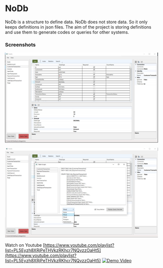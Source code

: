 # NoDb

NoDb is a structure to define data. NoDb does not store data. So it only keeps definitions in json files.
The aim of the project is storing definitions and use them to generate codes or queries for other systems.

### Screenshots

![Image](https://raw.githubusercontent.com/onka13/NoDb/master/_docs/home.jpg)

![Image](https://raw.githubusercontent.com/onka13/NoDb/master/_docs/tableScripts.jpg)

Watch on Youtube [https://www.youtube.com/playlist?list=PL5Eyzh8XRjPeTHVkzRKhcr7NQvzzOaHt5](https://www.youtube.com/playlist?list=PL5Eyzh8XRjPeTHVkzRKhcr7NQvzzOaHt5)
[![Demo Video](http://i3.ytimg.com/vi/hNpzdd9IwVg/maxresdefault.jpg)](https://www.youtube.com/playlist?list=PL5Eyzh8XRjPeTHVkzRKhcr7NQvzzOaHt5 "Demo Video")
